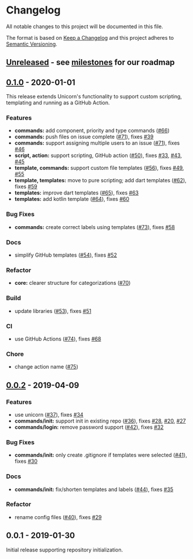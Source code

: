 # Changelog

All notable changes to this project will be documented in this file.

The format is based on [Keep a Changelog](http://keepachangelog.com/en/1.0.0/) and this project adheres to [Semantic Versioning](http://semver.org/spec/v2.0.0.html).


<!-- Template:
## [Unreleased] - 2019-xx-xx

Optional intro comment.

- feat: Abc ([#](https://github.com/JonasWanke/Unicorn/pull/)), fixes [#](https://github.com/JonasWanke/Unicorn/issues/)
- fix: Abc ([#](https://github.com/JonasWanke/Unicorn/pull/)), fixes [#](https://github.com/JonasWanke/Unicorn/issues/)
- ui: Abc ([#](https://github.com/JonasWanke/Unicorn/pull/)), fixes [#](https://github.com/JonasWanke/Unicorn/issues/)
- perf: Abc ([#](https://github.com/JonasWanke/Unicorn/pull/)), fixes [#](https://github.com/JonasWanke/Unicorn/issues/)
- remove: Abc ([#](https://github.com/JonasWanke/Unicorn/pull/)), fixes [#](https://github.com/JonasWanke/Unicorn/issues/)
- docs: Abc ([#](https://github.com/JonasWanke/Unicorn/pull/)), fixes [#](https://github.com/JonasWanke/Unicorn/issues/)
- build: Abc ([#](https://github.com/JonasWanke/Unicorn/pull/)), fixes [#](https://github.com/JonasWanke/Unicorn/issues/)

 -->

## [Unreleased] - see [milestones] for our roadmap


<a name="0.1.0"></a>
## [0.1.0](https://github.com/JonasWanke/Unicorn/compare/v0.0.2...v0.1.0) - 2020-01-01

This release extends Unicorn's functionality to support custom scripting, templating and running as a GitHub Action.

### Features

- **commands:** add component, priority and type commands ([#66](https://github.com/JonasWanke/Unicorn/pull/66))
- **commands:** push files on issue complete ([#71](https://github.com/JonasWanke/Unicorn/pull/71)), fixes [#39](https://github.com/JonasWanke/Unicorn/issues/39)
- **commands:** support assigning multiple users to an issue ([#71](https://github.com/JonasWanke/Unicorn/pull/71)), fixes [#46](https://github.com/JonasWanke/Unicorn/issues/46)
- **script, action:** support scripting, GitHub action ([#50](https://github.com/JonasWanke/Unicorn/pull/50)), fixes [#33](https://github.com/JonasWanke/Unicorn/issues/33), [#43](https://github.com/JonasWanke/Unicorn/issues/43), [#45](https://github.com/JonasWanke/Unicorn/issues/45)
- **template, commands:** support custom file templates ([#56](https://github.com/JonasWanke/Unicorn/pull/56)), fixes [#49](https://github.com/JonasWanke/Unicorn/issues/49), [#55](https://github.com/JonasWanke/Unicorn/issues/55)
- **template, templates:** move to pure scripting; add dart templates ([#62](https://github.com/JonasWanke/Unicorn/pull/62)), fixes [#59](https://github.com/JonasWanke/Unicorn/issues/59)
- **templates:** improve dart templates ([#65](https://github.com/JonasWanke/Unicorn/pull/65)), fixes [#63](https://github.com/JonasWanke/Unicorn/issues/63)
- **templates:** add kotlin template ([#64](https://github.com/JonasWanke/Unicorn/pull/64)), fixes [#60](https://github.com/JonasWanke/Unicorn/issues/60)

### Bug Fixes

- **commands:** create correct labels using templates ([#73](https://github.com/JonasWanke/Unicorn/pull/73)), fixes [#58](https://github.com/JonasWanke/Unicorn/issues/58)

### Docs

- simplify GitHub templates ([#54](https://github.com/JonasWanke/Unicorn/pull/54)), fixes [#52](https://github.com/JonasWanke/Unicorn/issues/52)

### Refactor

- **core:** clearer structure for categorizations ([#70](https://github.com/JonasWanke/Unicorn/pull/70))

### Build

- update libraries ([#53](https://github.com/JonasWanke/Unicorn/pull/53)), fixes [#51](https://github.com/JonasWanke/Unicorn/issues/51)

### CI

- use GitHub Actions ([#74](https://github.com/JonasWanke/Unicorn/pull/74)), fixes [#68](https://github.com/JonasWanke/Unicorn/issues/68)

### Chore

- change action name ([#75](https://github.com/JonasWanke/Unicorn/pull/75))



<a name="0.0.2"></a>
## [0.0.2](https://github.com/JonasWanke/Unicorn/compare/v0.0.1...v0.0.2) - 2019-04-09

### Features

- use unicorn ([#37](https://github.com/JonasWanke/Unicorn/pull/37)), fixes [#34](https://github.com/JonasWanke/Unicorn/issues/34)
- **commands/init:** support init in existing repo ([#36](https://github.com/JonasWanke/Unicorn/pull/36)), fixes [#28](https://github.com/JonasWanke/Unicorn/issues/28), [#20](https://github.com/JonasWanke/Unicorn/issues/20), [#27](https://github.com/JonasWanke/Unicorn/issues/27)
- **commands/login:** remove password support ([#42](https://github.com/JonasWanke/Unicorn/pull/42)), fixes [#32](https://github.com/JonasWanke/Unicorn/issues/32)


### Bug Fixes

- **commands/init:** only create .gitignore if templates were selected ([#41](https://github.com/JonasWanke/Unicorn/pull/41)), fixes [#30](https://github.com/JonasWanke/Unicorn/issues/30)


### Docs

- **commands/init:** fix/shorten templates and labels ([#44](https://github.com/JonasWanke/Unicorn/pull/44)), fixes [#35](https://github.com/JonasWanke/Unicorn/issues/35)


### Refactor

- rename config files ([#40](https://github.com/JonasWanke/Unicorn/pull/40)), fixes [#29](https://github.com/JonasWanke/Unicorn/issues/29)



## 0.0.1 - 2019-01-30

Initial release supporting repository initialization.


[milestones]: https://github.com/JonasWanke/Unicorn/milestones
[Unreleased]: https://github.com/JonasWanke/Unicorn/compare/v0.1.0...dev
